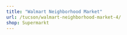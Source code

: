```yaml
---
title: "Walmart Neighborhood Market"
url: /tucson/walmart-neighborhood-market-4/
shop: Supermarkt
---
```


